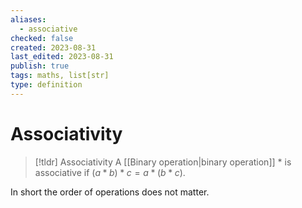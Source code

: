 ```yaml
---
aliases:
  - associative
checked: false
created: 2023-08-31
last_edited: 2023-08-31
publish: true
tags: maths, list[str]
type: definition
---
```

# Associativity

> [!tldr] Associativity
> A [[Binary operation|binary operation]] $\ast$ is associative if $(a \ast b) \ast c = a \ast (b \ast c)$.
>

In short the order of operations does not matter.
